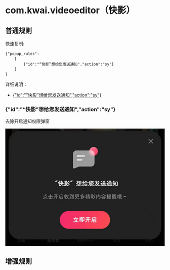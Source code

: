 # com.kwai.videoeditor（快影）

## 普通规则

快速复制:
```
{"popup_rules":
    [
        {"id":"“快影”想给您发送通知","action":"sy"}
    ]
}
```
详细说明：
- [{"id":"“快影”想给您发送通知","action":"sy"}](#id快影想给您发送通知actionsy)

### {"id":"“快影”想给您发送通知","action":"sy"}
去除开启通知权限弹窗

![](./assets/开启通知权限弹窗.jpg)

## 增强规则
